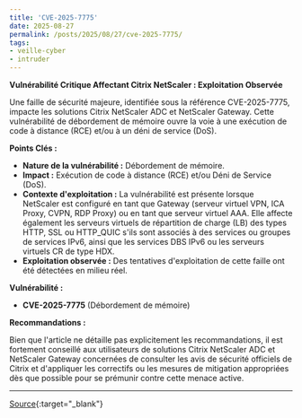 ```yaml
---
title: 'CVE-2025-7775'
date: 2025-08-27
permalink: /posts/2025/08/27/cve-2025-7775/
tags:
- veille-cyber
- intruder
---
```

**Vulnérabilité Critique Affectant Citrix NetScaler : Exploitation Observée**

Une faille de sécurité majeure, identifiée sous la référence CVE-2025-7775, impacte les solutions Citrix NetScaler ADC et NetScaler Gateway. Cette vulnérabilité de débordement de mémoire ouvre la voie à une exécution de code à distance (RCE) et/ou à un déni de service (DoS).

**Points Clés :**

*   **Nature de la vulnérabilité :** Débordement de mémoire.
*   **Impact :** Exécution de code à distance (RCE) et/ou Déni de Service (DoS).
*   **Contexte d'exploitation :** La vulnérabilité est présente lorsque NetScaler est configuré en tant que Gateway (serveur virtuel VPN, ICA Proxy, CVPN, RDP Proxy) ou en tant que serveur virtuel AAA. Elle affecte également les serveurs virtuels de répartition de charge (LB) des types HTTP, SSL ou HTTP_QUIC s'ils sont associés à des services ou groupes de services IPv6, ainsi que les services DBS IPv6 ou les serveurs virtuels CR de type HDX.
*   **Exploitation observée :** Des tentatives d'exploitation de cette faille ont été détectées en milieu réel.

**Vulnérabilité :**

*   **CVE-2025-7775** (Débordement de mémoire)

**Recommandations :**

Bien que l'article ne détaille pas explicitement les recommandations, il est fortement conseillé aux utilisateurs de solutions Citrix NetScaler ADC et NetScaler Gateway concernées de consulter les avis de sécurité officiels de Citrix et d'appliquer les correctifs ou les mesures de mitigation appropriées dès que possible pour se prémunir contre cette menace active.

---
[Source](https://cvemon.intruder.io/cves/CVE-2025-7775){:target="_blank"}
